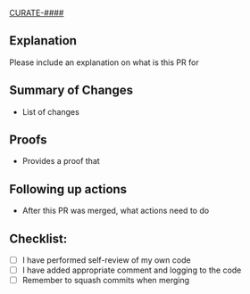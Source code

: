 [CURATE-####](https://jira.intuit.com/browse/CURATE-####)

## Explanation

Please include an explanation on what is this PR for

## Summary of Changes

- List of changes

## Proofs

- Provides a proof that 

## Following up actions

- After this PR was merged, what actions need to do

## Checklist:
- [ ] I have performed self-review of my own code
- [ ] I have added appropriate comment and logging to the code
- [ ] Remember to squash commits when merging
